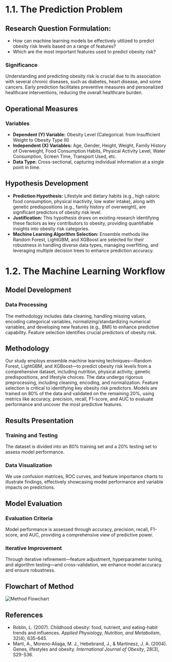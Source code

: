 # 1.1. The Prediction Problem
## Research Question Formulation:
- How can machine learning models be effectively utilized to predict obesity risk levels based on a range of features?
- Which are the most important features used to predict obesity risk?

### Significance
Understanding and predicting obesity risk is crucial due to its association with several chronic diseases, such as diabetes, heart disease, and some cancers. Early prediction facilitates preventive measures and personalized healthcare interventions, reducing the overall healthcare burden.

## Operational Measures

### Variables
- **Dependent (Y) Variable:** Obesity Level (Categorical: from Insufficient Weight to Obesity Type III)
- **Independent (X) Variables:** Age, Gender, Height, Weight, Family History of Overweight, Food Consumption Habits, Physical Activity Level, Water Consumption, Screen Time, Transport Used, etc.
- **Data Type:** Cross-sectional, capturing individual information at a single point in time.

## Hypothesis Development
- **Prediction Hypothesis:** Lifestyle and dietary habits (e.g., high caloric food consumption, physical inactivity, low water intake), along with genetic predispositions (e.g., family history of overweight), are significant predictors of obesity risk level.
- **Justification:** This hypothesis draws on existing research identifying these factors as key contributors to obesity, providing quantifiable insights into obesity risk categories.
- **Machine Learning Algorithm Selection:** Ensemble methods like Random Forest, LightGBM, and XGBoost are selected for their robustness in handling diverse data types, managing overfitting, and leveraging multiple decision trees to enhance prediction accuracy.

# 1.2. The Machine Learning Workflow
## Model Development
### Data Processing
The methodology includes data cleaning, handling missing values, encoding categorical variables, normalizing/standardizing numerical variables, and developing new features (e.g., BMI) to enhance predictive capability. Feature selection identifies crucial predictors of obesity risk.

## Methodology
Our study employs ensemble machine learning techniques—Random Forest, LightGBM, and XGBoost—to predict obesity risk levels from a comprehensive dataset, including nutrition, physical activity, genetic predispositions, and lifestyle choices. The data undergo rigorous preprocessing, including cleaning, encoding, and normalization. Feature selection is critical to identifying key obesity risk predictors. Models are trained on 80% of the data and validated on the remaining 20%, using metrics like accuracy, precision, recall, F1-score, and AUC to evaluate performance and uncover the most predictive features.

## Results Presentation
### Training and Testing
The dataset is divided into an 80% training set and a 20% testing set to assess model performance.
### Data Visualization
We use confusion matrices, ROC curves, and feature importance charts to illustrate findings, effectively showcasing model performance and variable impacts on predictions.

## Model Evaluation
### Evaluation Criteria
Model performance is assessed through accuracy, precision, recall, F1-score, and AUC, providing a comprehensive view of predictive power.
### Iterative Improvement
Through iterative refinement—feature adjustment, hyperparameter tuning, and algorithm testing—and cross-validation, we enhance model accuracy and ensure robustness.

## Flowchart of Method 
![Method Flowchart](Method_Flowchart.png) 

## References
- Roblin, L. (2007). Childhood obesity: food, nutrient, and eating-habit trends and influences. *Applied Physiology, Nutrition, and Metabolism*, 32(4), 635-645.
- Marti, A., Moreno-Aliaga, M. J., Hebebrand, J., & Martinesz, J. A. (2004). Genes, lifestyles and obesity. *International Journal of Obesity*, 28(3), S29-S36.

